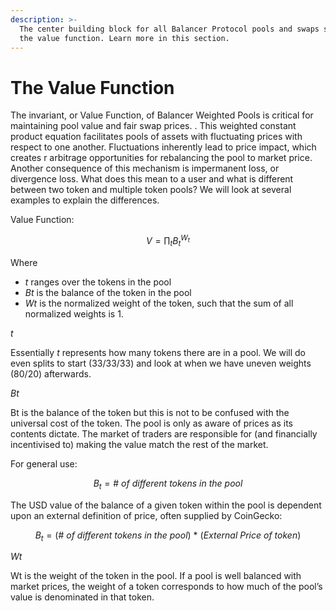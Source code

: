 ```yaml
---
description: >-
  The center building block for all Balancer Protocol pools and swaps stems from
  the value function. Learn more in this section.
---
```


# The Value Function

The invariant, or Value Function, of Balancer Weighted Pools is critical for maintaining pool value and fair swap prices. . This weighted constant product equation facilitates pools of assets with fluctuating prices with respect  to one another. Fluctuations inherently lead to price impact, which creates r arbitrage opportunities for rebalancing the pool to market price. Another consequence of this mechanism is impermanent loss, or divergence loss. What does this mean to a user and what is different between two token and multiple token pools? We will look at several examples to explain the differences.

Value Function:

$$
V= \prod_{t}B_{t}^{W_{t}}
$$

Where

* _t_ ranges over the tokens in the pool
* _Bt_ is the balance of the token in the pool
* _Wt_ is the normalized weight of the token, such that the sum of all normalized weights is 1.

_t_

Essentially _t_ represents how many tokens there are in a pool. We will do even splits to start (33/33/33) and look at when we have uneven weights (80/20) afterwards.

_Bt_

Bt is the balance of the token but this is not to be confused with the universal cost of the token. The pool is only as aware of prices as its contents dictate. The market of traders are responsible for (and financially incentivised to) making the value match the rest of the market.

For general use:

$$
B_{t}=\# \ of \ different \ tokens \ in \ the \ pool
$$

The USD value of the balance of a given token within the pool is dependent upon an external definition of price, often supplied by CoinGecko:

$$
B_{t}=( \# \ of \ different \ tokens \ in \ the \ pool ) \ * \ (External \ Price \ of \ token)
$$

_Wt_

Wt is the weight of the token in the pool. If a pool is well balanced with market prices, the weight of a token corresponds to how much of the pool’s value is denominated in that token.
